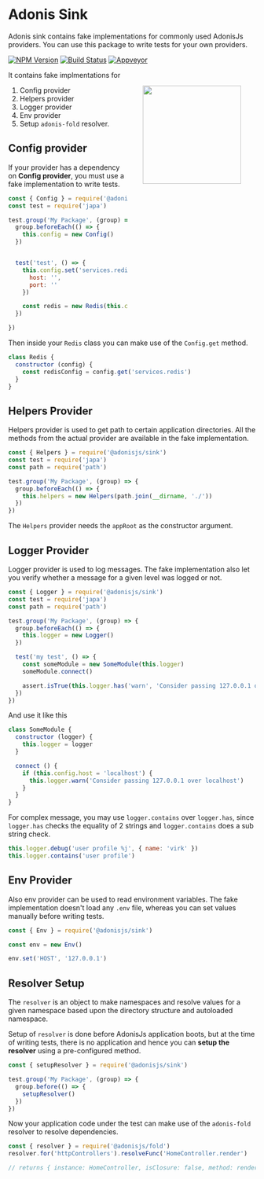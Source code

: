 # Adonis Sink

Adonis sink contains fake implementations for commonly used AdonisJs providers. You can use this package to write tests for your own providers.

[![NPM Version][npm-image]][npm-url]
[![Build Status][travis-image]][travis-url]
[![Appveyor][appveyor-image]][appveyor-url]

<img src="http://res.cloudinary.com/adonisjs/image/upload/q_100/v1497112678/adonis-purple_pzkmzt.svg" width="200px" align="right" hspace="30px" vspace="30px">

It contains fake implmentations for

1. Config provider
2. Helpers provider
3. Logger provider
4. Env provider
5. Setup `adonis-fold` resolver.

## Config provider
If your provider has a dependency on **Config provider**, you must use a fake implementation to write tests.


```js
const { Config } = require('@adonisjs/sink')
const test = require('japa')

test.group('My Package', (group) => {
  group.beforeEach(() => {
    this.config = new Config()
  })


  test('test', () => {
    this.config.set('services.redis', {
      host: '',
      port: ''
    })

    const redis = new Redis(this.config)
  })

})
```

Then inside your `Redis` class you can make use of the `Config.get` method.

```js
class Redis {
  constructor (config) {
    const redisConfig = config.get('services.redis')
  }
}
```

## Helpers Provider
Helpers provider is used to get path to certain application directories. All the methods from the actual provider are available in the fake implementation.

```js
const { Helpers } = require('@adonisjs/sink')
const test = require('japa')
const path = require('path')

test.group('My Package', (group) => {
  group.beforeEach(() => {
    this.helpers = new Helpers(path.join(__dirname, './'))
  })
})
```

The `Helpers` provider needs the `appRoot` as the constructor argument.

## Logger Provider
Logger provider is used to log messages. The fake implementation also let you verify whether a message for a given level was logged or not.

```js
const { Logger } = require('@adonisjs/sink')
const test = require('japa')
const path = require('path')

test.group('My Package', (group) => {
  group.beforeEach(() => {
    this.logger = new Logger()
  })

  test('my test', () => {
    const someModule = new SomeModule(this.logger)
    someModule.connect()

    assert.isTrue(this.logger.has('warn', 'Consider passing 127.0.0.1 over localhost'))
  })
})
```

And use it like this

```js
class SomeModule {
  constructor (logger) {
    this.logger = logger
  }

  connect () {
    if (this.config.host = 'localhost') {
      this.logger.warn('Consider passing 127.0.0.1 over localhost')
    }
  }
}
```

For complex message, you may use `logger.contains` over `logger.has`, since `logger.has` checks the equality of 2 strings and `logger.contains` does a sub string check.

```js
this.logger.debug('user profile %j', { name: 'virk' })
this.logger.contains('user profile')
```

## Env Provider

Also env provider can be used to read environment variables. The fake implementation doesn't load any `.env` file, whereas you can set values manually before writing tests.

```js
const { Env } = require('@adonisjs/sink')

const env = new Env()

env.set('HOST', '127.0.0.1')
```

## Resolver Setup

The `resolver` is an object to make namespaces and resolve values for a given namespace based upon the directory structure and autoloaded namespace.

Setup of `resolver` is done before AdonisJs application boots, but at the time of writing tests, there is no application and hence you can **setup the resolver** using a pre-configured method.

```js
const { setupResolver } = require('@adonisjs/sink')

test.group('My Package', (group) => {
  group.before(() => {
    setupResolver()
  })
})
```

Now your application code under the test can make use of the `adonis-fold` resolver to resolve dependencies.

```js
const { resolver } = require('@adonisjs/fold')
resolver.for('httpControllers').resolveFunc('HomeController.render')

// returns { instance: HomeController, isClosure: false, method: render }
```

[appveyor-image]: https://img.shields.io/appveyor/ci/thetutlage/adonis-sink/master.svg?style=flat-square

[appveyor-url]: https://ci.appveyor.com/project/thetutlage/adonis-sink

[npm-image]: https://img.shields.io/npm/v/adonis-sink.svg?style=flat-square
[npm-url]: https://npmjs.org/package/adonis-sink

[travis-image]: https://img.shields.io/travis/adonisjs/adonis-sink/master.svg?style=flat-square
[travis-url]: https://travis-ci.org/adonisjs/adonis-sink
